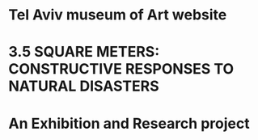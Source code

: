 # Tel Aviv museum of Art website
# 3.5 SQUARE METERS: CONSTRUCTIVE RESPONSES TO NATURAL DISASTERS
# An Exhibition and Research project
